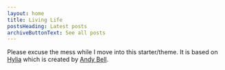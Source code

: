```yaml
---
layout: home
title: Living Life
postsHeading: Latest posts
archiveButtonText: See all posts
---
```


Please excuse the mess while I move into this starter/theme. It is based on [Hylia](https://hylia.website/) which is created by [Andy Bell](https://hankchizljaw.com/).
